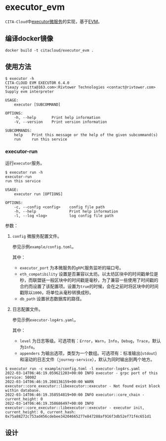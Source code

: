 # executor_evm

`CITA-Cloud`中[executor微服务](https://github.com/cita-cloud/cita_cloud_proto/blob/master/protos/executor.proto)的实现，基于[EVM](https://learnblockchain.cn/2019/04/09/easy-evm/)。

## 编译docker镜像
```
docker build -t citacloud/executor_evm .
```

## 使用方法

```
$ executor -h
CITA-CLOUD EVM EXECUTOR 6.4.0
Yieazy <yuitta@163.com>:Rivtower Technologies <contact@rivtower.com>
Supply evm interpreter

USAGE:
    executor [SUBCOMMAND]

OPTIONS:
    -h, --help       Print help information
    -V, --version    Print version information

SUBCOMMANDS:
    help    Print this message or the help of the given subcommand(s)
    run     run this service
```

### executor-run

运行`executor`服务。

```
$ executor run -h
executor-run
run this service

USAGE:
    executor run [OPTIONS]

OPTIONS:
    -c, --config <config>    config file path
    -h, --help               Print help information
    -l, --log <log>          log config file path
```

参数：
1. `config` 微服务配置文件。

    参见示例`example/config.toml`。

    其中：
    * `executor_port` 为本微服务的`gRPC`服务监听的端口号。
    * `eth_compatibility` 设置是否兼容以太坊。以太坊区块中的时间戳单位是秒，而联盟链一般区块中的时间戳是毫秒，为了兼容一些使用了时间戳的合约而设置了该配置项。设置为`true`的时候，会在之前时将区块中的时间戳除以`1000`，将单位从毫秒转换成秒。
    * `db_path` 设置状态数据库的路径。
2. 日志配置文件。

    参见示例`executor-log4rs.yaml`。

    其中：

    * `level` 为日志等级。可选项有：`Error`，`Warn`，`Info`，`Debug`，`Trace`，默认为`Info`。
    * `appenders` 为输出选项，类型为一个数组。可选项有：标准输出(`stdout`)和滚动的日志文件（`journey-service`），默认为同时输出到两个地方。


```
$ executor run -c example/config.toml -l executor-log4rs.yaml
2022-03-14T06:46:19.059621203+00:00 INFO executor - grpc port of this service: 50002
2022-03-14T06:46:19.208136159+00:00 WARN executor::core_executor::libexecutor::executor - Not found exist block within database.
2022-03-14T06:46:19.358554819+00:00 INFO executor::core_chain - current_height: 0
2022-03-14T06:46:19.358686497+00:00 INFO executor::core_executor::libexecutor::executor - executor init, current_height: 0, current_hash: 0x75a88272c753ad456cdebee34204665277e847288af916f3db52ef71f4c651d1
```

## 设计
